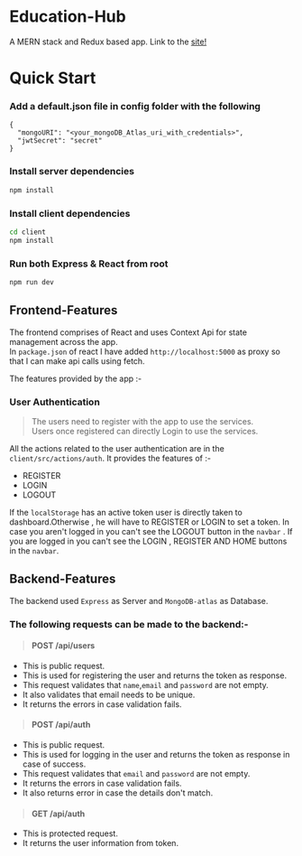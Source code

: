 # Education-Hub
A MERN stack and Redux based app.
Link to the [site!](https://eduhub-final.herokuapp.com/)

# Quick Start

### Add a default.json file in config folder with the following

```
{
  "mongoURI": "<your_mongoDB_Atlas_uri_with_credentials>",
  "jwtSecret": "secret"
}
```

### Install server dependencies

```bash
npm install
```

### Install client dependencies

```bash
cd client
npm install
```

### Run both Express & React from root

```bash
npm run dev
```
## Frontend-Features
The frontend comprises of React and uses Context Api for state management across the app.  
In `package.json` of react I have added `http://localhost:5000` as proxy so that I can make api calls using fetch.  

The features provided by the app :-  
### User Authentication
> The users need to register with the app to use the services.  
> Users once registered can directly Login to use the services.  

All the actions related to the user authentication are in the `client/src/actions/auth`. It provides the features of :-
* REGISTER 
* LOGIN
* LOGOUT 

If the `localStorage` has an active token user is directly taken to dashboard.Otherwise , he will have to REGISTER or LOGIN to set a token.
In case you aren't logged in you can't see the LOGOUT button in the `navbar` . If you are logged in you can't see the LOGIN , REGISTER AND HOME buttons in the `navbar`.  
## Backend-Features 
The backend used `Express` as Server and `MongoDB-atlas` as Database. 
### The following requests can be made to the backend:-
> #### POST /api/users
* This is public request.  
* This is used for registering the user and returns the token as response.  
* This request validates that `name`,`email` and `password` are not empty.
* It also validates that email needs to be unique.
* It returns the errors in case validation fails.  

> #### POST /api/auth
* This is public request.
* This is used for logging in the user and returns the token as response in case of success.
* This request validates that `email` and `password` are not empty.
* It returns the errors in case validation fails.
* It also returns error in case the details don't match.  

> #### GET /api/auth
* This is protected request.  
* It returns the user information from token.  